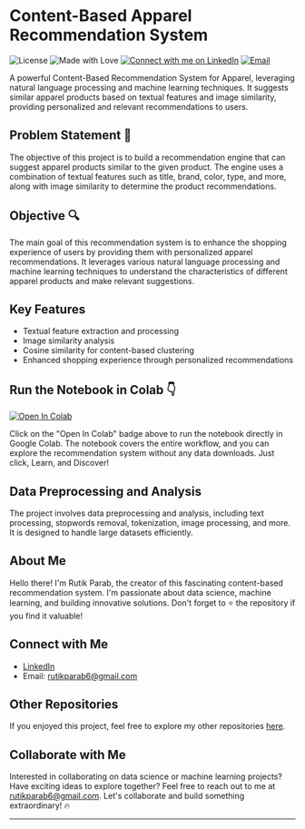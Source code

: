 # Content-Based Apparel Recommendation System

![License](https://img.shields.io/badge/License-MIT-blue.svg)
![Made with Love](https://img.shields.io/badge/Made%20with-%E2%9D%A4%EF%B8%8F-red.svg)
[![Connect with me on LinkedIn](https://img.shields.io/badge/Connect%20with%20me%20on-LinkedIn-blue.svg)](https://www.linkedin.com/in/rutik-parab-42b078286)
[![Email](https://img.shields.io/badge/Email-rutikparab6%40gmail.com-%23D14836.svg)](mailto:rutikparab6@gmail.com)

A powerful Content-Based Recommendation System for Apparel, leveraging natural language processing and machine learning techniques. It suggests similar apparel products based on textual features and image similarity, providing personalized and relevant recommendations to users.

## Problem Statement 🤔

The objective of this project is to build a recommendation engine that can suggest apparel products similar to the given product. The engine uses a combination of textual features such as title, brand, color, type, and more, along with image similarity to determine the product recommendations.

## Objective 🔍

The main goal of this recommendation system is to enhance the shopping experience of users by providing them with personalized apparel recommendations. It leverages various natural language processing and machine learning techniques to understand the characteristics of different apparel products and make relevant suggestions.

## Key Features

- Textual feature extraction and processing
- Image similarity analysis
- Cosine similarity for content-based clustering
- Enhanced shopping experience through personalized recommendations

## Run the Notebook in Colab 👇

[![Open In Colab](https://colab.research.google.com/assets/colab-badge.svg)](https://colab.research.google.com/github/Rparab0/Content-Based-Apparel-Recommendation)

Click on the "Open In Colab" badge above to run the notebook directly in Google Colab. The notebook covers the entire workflow, and you can explore the recommendation system without any data downloads. Just click, Learn, and Discover!

## Data Preprocessing and Analysis

The project involves data preprocessing and analysis, including text processing, stopwords removal, tokenization, image processing, and more. It is designed to handle large datasets efficiently.

## About Me

Hello there! I'm Rutik Parab, the creator of this fascinating content-based recommendation system. I'm passionate about data science, machine learning, and building innovative solutions. Don't forget to ⭐ the repository if you find it valuable!

## Connect with Me

- [LinkedIn](https://www.linkedin.com/in/rutik-parab-42b078286)
- Email: rutikparab6@gmail.com

## Other Repositories

If you enjoyed this project, feel free to explore my other repositories [here](https://github.com/Rparab0?tab=repositories).

## Collaborate with Me

Interested in collaborating on data science or machine learning projects? Have exciting ideas to explore together? Feel free to reach out to me at rutikparab6@gmail.com. Let's collaborate and build something extraordinary! 🔥

---
